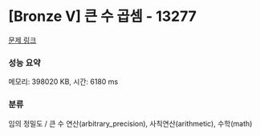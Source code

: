 # [Bronze V] 큰 수 곱셈 - 13277 

[문제 링크](https://www.acmicpc.net/problem/13277) 

### 성능 요약

메모리: 398020 KB, 시간: 6180 ms

### 분류

임의 정밀도 / 큰 수 연산(arbitrary_precision), 사칙연산(arithmetic), 수학(math)

